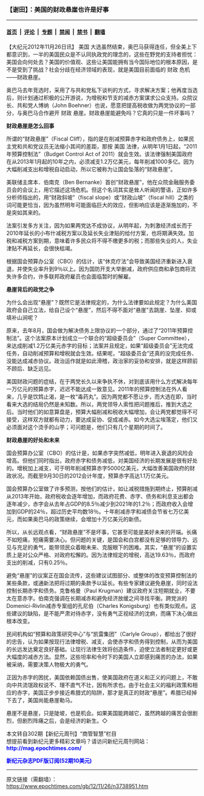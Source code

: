 ### 【谢田】：美国的财政悬崖也许是好事

---

#### [首页](../../../..?n3738951) &nbsp;|&nbsp; [评论](../../../../../epoch-comment?n3738951) &nbsp;|&nbsp; [专题](../../../../../epoch-special?n3738951) &nbsp;|&nbsp; [禁闻](../../../../../epoch-news?n3738951) &nbsp;|&nbsp; [禁书](../../../../../books?n3738951) &nbsp;|&nbsp; [翻墙](https://github.com/gfw-breaker/nogfw/blob/master/README.md?n3738951)


<div class="post_content" id="artbody" itemprop="articleBody">
 <!-- article content begin -->
 <p>
  【大纪元2012年11月26日讯】
  <ok href="https://www.epochtimes.com/gb/tag/%E7%BE%8E%E5%9B%BD.html">
   美国
  </ok>
  大选虽然结束，奥巴马获得连任，但全美上下都意识到，一半的美国民众是不认同执政党的理念的，这些在野党的支持者担忧：美国会向何处去？美国的价值观、这些让美国能拥有当今国际地位的根本原因，是不是受到了挑战？社会分歧在经济领域的表现，就是美国目前面临的
  <ok href="https://www.epochtimes.com/gb/tag/%E8%B4%A2%E6%94%BF.html">
   财政
  </ok>
  危机 ——财政悬崖。
 </p>
 <p>
  奥巴马去年竞选时，采用了与共和党私下谈判的方式，寻求解决方案；他再度当选后，则计划通过积极的公开游说，为增税和节支的减赤方案谋求公众支持。众院议长、共和党人博纳（John Boehner）也说，愿意把提高税收做为两党协议的一部分，与奥巴马合作避开
  <ok href="https://www.epochtimes.com/gb/tag/%E8%B4%A2%E6%94%BF.html">
   财政
  </ok>
  悬崖。财政悬崖能避免吗？它真的只是一件坏事吗？
 </p>
 <p>
  <b>
   财政悬崖是怎么回事
  </b>
 </p>
 <p>
  所谓的“财政悬崖”（Fiscal Cliff），指的是在削减预算赤字和政府债务上，如果民主党和共和党议员无法缩小其间的差距，那按
  <ok href="https://www.epochtimes.com/gb/tag/%E7%BE%8E%E5%9B%BD.html">
   美国
  </ok>
  法律，从明年1月1日起，“2011年预算控制法”（Budget Control Act of 2011）就会生效。该法律强制美国政府在从2013年1月起的10年之内，必须减支1.2万亿美元，每年削减1000多亿。因为大幅削减支出和增税自动启动，所以它被称为让国会坠落的“财政悬崖”。
 </p>
 <p>
  美联储主席本．伯南克（Ben Bernanke）首创“财政悬崖”，他在众院金融服务委员会的会议上，用它描述这场危机。但这个名词其实是耸人听闻的警语，正如许多分析师指出的，用“财政斜坡”（fiscal slope）或“财政山坡”（fiscal hill）之类的词可能更恰当，因为虽然明年可能面临巨大的效应，但影响应该是逐渐施加的，不是突如其来的。
 </p>
 <p>
  法案引发多方关注，因为如果两党达不成协议，从明年起，为刺激经济成长而于2010年延长的小布什减税方案以及延长失业津贴的给付方案，也将期满失效。加税和减税方案到期，意味着许多民众将不得不缴更多的税；而那些失业的人，失业津贴不再延长，会很快枯竭。
 </p>
 <p>
  根据国会预算办公室（CBO）的估计，该“休克疗法”会导致美国经济重新进入衰退，并使失业率升到9％以上。因为国防开支大举删减，政府供应商和承包商将流失许多合约，许多联邦政府雇员也会面临暂时的解雇。
 </p>
 <p>
  <b>
   悬崖背后的政党之争
  </b>
 </p>
 <p>
  为什么会出现“悬崖”？既然它是法律规定的，为什么法律要如此规定？为什么美国政府会自己立法，给自己设个“悬崖”，然后不得不面对“悬崖”去跳崖、坠崖、抑或填补山涧呢？
 </p>
 <p>
  原来，去年8月，国会做为解决债务上限协议的一个部分，通过了“2011年预算控制法”。这个法案原本计划成立一个联合的“超级委员会”（Super Committee），来达成削减1.2万亿美元赤字的目标；法案并且规定，如果“超级委员会”无法完成任务，自动削减预算和增税就会生效。结果呢，“超级委员会”还真的没完成任务、没能达成减赤协议。政治运作就是如此滑稽，政治家的妥协和安排，就是这样顾前不顾后、缺乏远见。
 </p>
 <p>
  美国财政问题的症结，在于两党长久以来争执不休，对到底该用什么方式解决每年一万亿元的预算赤字，迟迟不能达成一致意见。2011年的预算控制法在外人看来，几乎是饮鸩止渴，是一枚“毒药丸”。因为两党都不愿让步，而大选在即，当时看来大选的结局仍然是未知数。所以，两党领导人索性把问题推后，推到大选之后。当时他们的如意算盘是，预算大幅削减和税收大幅增加，会让两党都觉得不可接受，这样双方就都有动力，要达成妥协、促成减赤。如今大选尘埃落定，他们又必须面对这个烫手的山芋；可问题是，他们只有几个星期的时间了。
 </p>
 <p>
  <b>
   财政悬崖的好处和未来
  </b>
 </p>
 <p>
  国会预算办公室（CBO）的估计是，如果赤字突然减低，明年进入衰退的风险会增高。但他们同时指出，政府赤字和债务减低，对美国经济的长期发展是很有好处的。增税加上减支，可于明年削减预算赤字5000亿美元，大幅改善美国政府的财政状况。而截至9月30日的2012会计年度，预算赤字高达1.1万亿美元。
 </p>
 <p>
  国会预算办公室做了许多预测，按他们的估计，如让减税措施到期终止，预算削减从2013年开始，政府税收会逐年增加，而政府花费、赤字、债务和利息支出都会逐年减少，赤字会从去年占GDP的8.5％减少到2021年的1.2％；而政府收入会增加到GDP的24％，超过历史平均数18％。十年削减赤字和减债会节省七万亿美元，而如果奥巴马的政策继续，会增加十万亿美元的新债。
 </p>
 <p>
  所以，从长远观点看，“财政悬崖”不是坏事，它甚至可能是美好未来的开端。长痛不如短痛，短痛需要决心。但问题的关键，是国会和白宫都没有足够的领导力、远见与充足的勇气，能带领民众着眼未来、克服眼下的困难。其实，“悬崖”的设置实质上是对公众严格、对政府松懈的。因为法律规定的增税，高达19.63％，而政府支出的削减，只有0.25％。
 </p>
 <p>
  避免“悬崖”的议案正在国会流传，这些建议试图部分、或整体的改变预算控制法的某些条款，或通新法把将过期的条款予以延长。有些专家建议避免悬崖，同时设法控制长期赤字和债务。克鲁格曼（Paul Krugman）建议政府关注短期就业，不要太在意赤字。伯南克强调在长期减赤和避免经济放缓之间寻找平衡。跨党派的Domenici-Rivlin减赤专案组的孔尼伯（Charles Konigsburg）也有类似观点。这些建议的缺陷，是不能严肃对待赤字，没有勇气正视经济的沈痾，而痛下决心做出根本改变。
 </p>
 <p>
  民间机构如“预算和政策研究中心”与“凯雷集团”（Carlyle Group），都给出了很好的忠告，认为如果按现行法律增税、减支，会使赤字和债务得到控制，从而为美国的长远发达奠定良好基础。让现行法律生效将创造条件，迫使立法者制定更好或更大幅度的减赤方法。显然，这些坦率和令时下的美国人立即感到痛苦的办法，如果被采纳，需要决策人物极大的勇气。
 </p>
 <p>
  正因为赤字的困扰，美国依赖国债出售，使美国政府在道义和正义的问题上，不敢向中共流氓政权说不、理不直气不壮，因有所求也。由于社会主义的福利政策和相应的赤字，美国正步步接近希腊式的陷阱，那才是真正的财政“悬崖”。希腊已经掉下去了，美国尚能悬崖勒马。
 </p>
 <p>
  悬崖不是悬崖，只是陡坡，也是机会。如果美国能跨越它，虽然跨越的痛苦会很剧烈，但剧烈阵痛之后，会是经济的新生。◇
 </p>
 <p>
  本文转自302期【新纪元周刊】“商管智慧”栏目
  <br/>
  想提前看到新纪元更多精彩文章吗？请访问新纪元周刊网站：
  <br/>
  <ok href="http://mag.epochtimes.com/ " target="_blank">
   <font color="blue">
    <b>
     http://mag.epochtimes.com/
    </b>
   </font>
  </ok>
 </p>
 <p>
  <ok href="http://mag.epochtimes.com/pdfmag/home.html">
   <font color="blue">
    <b>
     新纪元杂志PDF版订阅(52期10美元)
    </b>
   </font>
  </ok>
 </p>
 <!-- article content end -->
 <div id="below_article_ad">
 </div>
</div>


---

原文链接（需翻墙）：https://www.epochtimes.com/gb/12/11/26/n3738951.htm